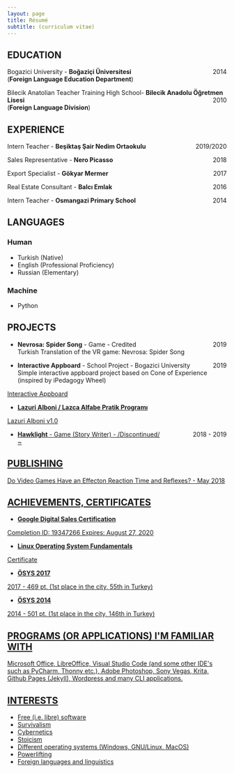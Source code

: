```yaml
---
layout: page
title: Résumé
subtitle: (curriculum vitae)
---
```



## EDUCATION


 Bogazici University - **Boğaziçi Üniversitesi**  <span style="float: right; ">2014</span>  
(**Foreign Language Education Department**)

Bilecik Anatolian Teacher Training High School- **Bilecik Anadolu Öğretmen Lisesi** <span style="float: right; ">2010</span>  
(**Foreign Language Division**)


## EXPERIENCE

Intern Teacher - **Beşiktaş Şair Nedim Ortaokulu** <span style="float: right; ">2019/2020</span>

Sales Representative - **Nero Picasso** <span style="float: right; ">2018</span>  
 
Export Specialist - **Gökyar Mermer** <span style="float: right; ">2017</span>  

Real Estate Consultant - **Balcı Emlak** <span style="float: right; ">2016</span>  

Intern Teacher - **Osmangazi Primary School** <span style="float: right; ">2014</span>  


## LANGUAGES

### Human
- Turkish (Native)
- English (Professional Proficiency)
- Russian (Elementary)

### Machine
- Python

## PROJECTS
- **Nevrosa: Spider Song** - Game - Credited <span style="float: right; ">2019</span>  
Turkish Translation of the VR game: Nevrosa: Spider Song 

- **Interactive Appboard** - School Project - Bogazici University <span style="float: right; ">2019</span>  
Simple interactive appboard project based on Cone of Experience (inspired by iPedagogy Wheel) 

<a href="/map.html"> Interactive Appboard


 - **Lazuri Alboni / Lazca Alfabe Pratik Programı**
 
<a href="https://github.com/gokaybalci/Lazuri-Alboni/"> Lazuri Alboni v1.0
 
- **Hawklight** - Game (Story Writer) - /Discontinued/ <span style="float: right; ">2018 - 2019</span>  
 ~

## PUBLISHING

<a href="https://www.academia.edu/37084109/Do_Video_Games_Have_an_Effect_on_Reaction_Time_and_Reflexes"> Do Video Games Have an Effecton Reaction Time and Reflexes?  - May 2018

## ACHIEVEMENTS, CERTIFICATES

- **Google Digital Sales Certification**

<a href="https://academy.exceedlms.com/student/award/19347266"> Completion ID: 19347266 Expires: August 27, 2020 
 
    
- **Linux Operating System Fundamentals**

<a href="https://www.udemy.com/certificate/UC-FWEC6TNU/"> Certificate

- **ÖSYS 2017**

2017 - 469 pt. (1st place in the city, 55th in Turkey)


- **ÖSYS 2014**

2014 - 501 pt. (1st place in the city, 146th in Turkey)



## PROGRAMS (OR APPLICATIONS) I'M FAMILIAR WITH
Microsoft Office, LibreOffice, Visual Studio Code (and some other IDE's such as PyCharm, Thonny etc.), Adobe Photoshop, Sony Vegas, Krita, Github Pages (Jekyll), Wordpress and many CLI applications. 

## INTERESTS
 
- Free (i.e. libre) software
- Survivalism
- Cybernetics
- Stoicism
- Different operating systems (Windows, GNU/Linux, MacOS)
- Powerlifting
- Foreign languages and linguistics

